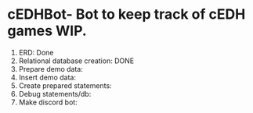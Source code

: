 # cEDHBot- Bot to keep track of cEDH games WIP.

1. ERD: Done
2. Relational database creation: DONE
3. Prepare demo data:
4. Insert demo data:
5. Create prepared statements:
6. Debug statements/db: 
7. Make discord bot: